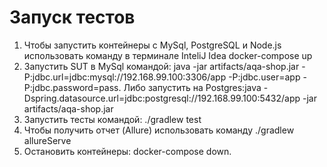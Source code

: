# Запуск тестов #
1. Чтобы запустить контейнеры с MySql, PostgreSQL и Node.js использовать команду в терминале InteliJ Idea docker-compose up
2. Запустить SUT в MySql командой: java -jar artifacts/aqa-shop.jar -P:jdbc.url=jdbc:mysql://192.168.99.100:3306/app -P:jdbc.user=app -P:jdbc.password=pass. Либо запустить на Postgres:java -Dspring.datasource.url=jdbc:postgresql://192.168.99.100:5432/app -jar artifacts/aqa-shop.jar 
3. Запустить тесты командой: ./gradlew test
4. Чтобы получить отчет (Allure) использовать команду ./gradlew allureServe
5. Остановить контейнеры: docker-compose down.
